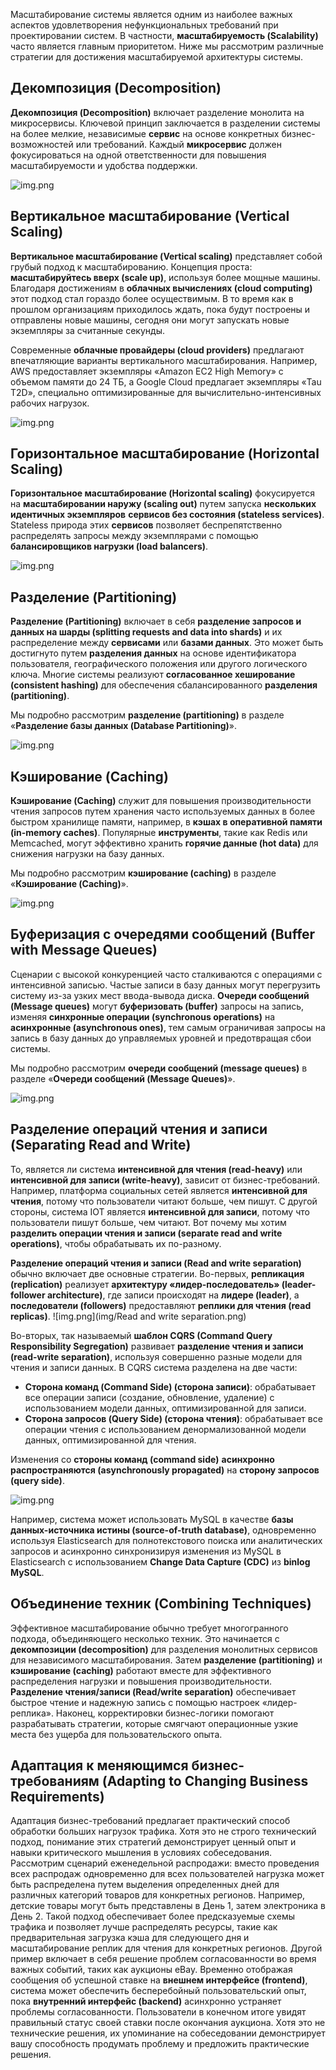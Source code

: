 Масштабирование системы является одним из наиболее важных аспектов удовлетворения нефункциональных требований при проектировании систем. В частности, **масштабируемость (Scalability)** часто является главным приоритетом. Ниже мы рассмотрим различные стратегии для достижения масштабируемой архитектуры системы.

## Декомпозиция (Decomposition)

**Декомпозиция (Decomposition)** включает разделение монолита на микросервисы. Ключевой принцип заключается в разделении системы на более мелкие, независимые **сервис** на основе конкретных бизнес-возможностей или требований. Каждый **микросервис** должен фокусироваться на одной ответственности для повышения масштабируемости и удобства поддержки.

![img.png](img/Decomposing.png)

## Вертикальное масштабирование (Vertical Scaling)

**Вертикальное масштабирование (Vertical scaling)** представляет собой грубый подход к масштабированию. Концепция проста: **масштабируйтесь вверх (scale up)**, используя более мощные машины. Благодаря достижениям в **облачных вычислениях (cloud computing)** этот подход стал гораздо более осуществимым. В то время как в прошлом организациям приходилось ждать, пока будут построены и отправлены новые машины, сегодня они могут запускать новые экземпляры за считанные секунды.

Современные **облачные провайдеры (cloud providers)** предлагают впечатляющие варианты вертикального масштабирования. Например, AWS предоставляет экземпляры «Amazon EC2 High Memory» с объемом памяти до 24 ТБ, а Google Cloud предлагает экземпляры «Tau T2D», специально оптимизированные для вычислительно-интенсивных рабочих нагрузок.

![img.png](img/vertical.png)

## Горизонтальное масштабирование (Horizontal Scaling)

**Горизонтальное масштабирование (Horizontal scaling)** фокусируется на **масштабировании наружу (scaling out)** путем запуска **нескольких идентичных экземпляров** **сервисов без состояния (stateless services)**. Stateless природа этих **сервисов** позволяет беспрепятственно распределять запросы между экземплярами с помощью **балансировщиков нагрузки (load balancers)**.

![img.png](img/Horizontal.png)

## Разделение (Partitioning)

**Разделение (Partitioning)** включает в себя **разделение запросов и данных на шарды (splitting requests and data into shards)** и их распределение между **сервисами** или **базами данных**. Это может быть достигнуто путем **разделения данных** на основе идентификатора пользователя, географического положения или другого логического ключа. Многие системы реализуют **согласованное хеширование (consistent hashing)** для обеспечения сбалансированного **разделения (partitioning)**.

Мы подробно рассмотрим **разделение (partitioning)** в разделе «**Разделение базы данных (Database Partitioning)**».

![img.png](img/Partitioning.png)

## Кэширование (Caching)

**Кэширование (Caching)** служит для повышения производительности чтения запросов путем хранения часто используемых данных в более быстром хранилище памяти, например, в **кэшах в оперативной памяти (in-memory caches)**. Популярные **инструменты**, такие как Redis или Memcached, могут эффективно хранить **горячие данные (hot data)** для снижения нагрузки на базу данных.

Мы подробно рассмотрим **кэширование (caching)** в разделе «**Кэширование (Caching)**».

![img.png](img/Caching.png)

## Буферизация с очередями сообщений (Buffer with Message Queues)

Сценарии с высокой конкуренцией часто сталкиваются с операциями с интенсивной записью. Частые записи в базу данных могут перегрузить систему из-за узких мест ввода-вывода диска. **Очереди сообщений (Message queues)** могут **буферизовать (buffer)** запросы на запись, изменяя **синхронные операции (synchronous operations)** на **асинхронные (asynchronous ones)**, тем самым ограничивая запросы на запись в базу данных до управляемых уровней и предотвращая сбои системы.

Мы подробно рассмотрим **очереди сообщений (message queues)** в разделе «**Очереди сообщений (Message Queues)**».

![img.png](img/Buffer.png)

## Разделение операций чтения и записи (Separating Read and Write)

То, является ли система **интенсивной для чтения (read-heavy)** или **интенсивной для записи (write-heavy)**, зависит от бизнес-требований. Например, платформа социальных сетей является **интенсивной для чтения**, потому что пользователи читают больше, чем пишут. С другой стороны, система IOT является **интенсивной для записи**, потому что пользователи пишут больше, чем читают. Вот почему мы хотим **разделить операции чтения и записи (separate read and write operations)**, чтобы обрабатывать их по-разному.

**Разделение операций чтения и записи (Read and write separation)** обычно включает две основные стратегии. Во-первых, **репликация (replication)** реализует **архитектуру «лидер-последователь» (leader-follower architecture)**, где записи происходят на **лидере (leader)**, а **последователи (followers)** предоставляют **реплики для чтения (read replicas)**.
![img.png](img/Read and write separation.png)

Во-вторых, так называемый **шаблон CQRS (Command Query Responsibility Segregation)** развивает **разделение чтения и записи (read-write separation)**, используя совершенно разные модели для чтения и записи данных. В CQRS система разделена на две части:
* **Сторона команд (Command Side) (сторона записи)**: обрабатывает все операции записи (создание, обновление, удаление) с использованием модели данных, оптимизированной для записи.
* **Сторона запросов (Query Side) (сторона чтения)**: обрабатывает все операции чтения с использованием денормализованной модели данных, оптимизированной для чтения.

Изменения со **стороны команд (command side)** **асинхронно распространяются (asynchronously propagated)** на **сторону запросов (query side)**.

![img.png](img/CQRS.png)

Например, система может использовать MySQL в качестве **базы данных-источника истины (source-of-truth database)**, одновременно используя Elasticsearch для полнотекстового поиска или аналитических запросов и асинхронно синхронизируя изменения из MySQL в Elasticsearch с использованием **Change Data Capture (CDC)** из **binlog MySQL**.

## Объединение техник (Combining Techniques)

Эффективное масштабирование обычно требует многогранного подхода, объединяющего несколько техник. Это начинается с **декомпозиции (decomposition)** для разделения монолитных сервисов для независимого масштабирования. Затем **разделение (partitioning)** и **кэширование (caching)** работают вместе для эффективного распределения нагрузки и повышения производительности. **Разделение чтения/записи (Read/write separation)** обеспечивает быстрое чтение и надежную запись с помощью настроек «лидер-реплика». Наконец, корректировки бизнес-логики помогают разрабатывать стратегии, которые смягчают операционные узкие места без ущерба для пользовательского опыта.

## Адаптация к меняющимся бизнес-требованиям (Adapting to Changing Business Requirements)

Адаптация бизнес-требований предлагает практический способ обработки больших нагрузок трафика. Хотя это не строго технический подход, понимание этих стратегий демонстрирует ценный опыт и навыки критического мышления в условиях собеседования.
Рассмотрим сценарий еженедельной распродажи: вместо проведения всех распродаж одновременно для всех пользователей нагрузка может быть распределена путем выделения определенных дней для различных категорий товаров для конкретных регионов. Например, детские товары могут быть представлены в День 1, затем электроника в День 2. Такой подход обеспечивает более предсказуемые схемы трафика и позволяет лучше распределять ресурсы, такие как предварительная загрузка кэша для следующего дня и масштабирование реплик для чтения для конкретных регионов.
Другой пример включает в себя решение проблем согласованности во время важных событий, таких как аукционы eBay. Временно отображая сообщения об успешной ставке на **внешнем интерфейсе (frontend)**, система может обеспечить бесперебойный пользовательский опыт, пока **внутренний интерфейс (backend)** асинхронно устраняет проблемы согласованности. Пользователи в конечном итоге увидят правильный статус своей ставки после окончания аукциона.
Хотя это не технические решения, их упоминание на собеседовании демонстрирует вашу способность продумать проблему и предложить практические решения.